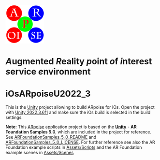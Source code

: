 ![ARpoise Logo](/Assets/Images/arpoise_logo_rgb-128.png)
# *A*ugmented *R*eality *p*oint *o*f *i*nterest *s*ervice *e*nvironment
# iOsARpoiseU2022_3
This is the [Unity](https://unity3d.com) project allowing to build ARpoise for iOs. Open the project with [Unity 2022.3.6f1](https://unity.com/download) and make sure the iOs build is selected in the build settings.

**Note:** This [ARpoise](https://arpoise.com/) application project is based on the **[Unity](https://unity3d.com)** - **AR Foundation Samples 5.0**, which are included in the project for reference. 
See [ARFoundationSamples_5_0_README](ARFoundationSamples_5_0_README.md) and [ARFoundationSamples_5_0_LICENSE](ARFoundationSamples_5_0_LICENSE.md).
For further reference see also the AR Foundation example scripts in [Assets/Scripts](Assets/Scripts/) and the AR Foundation example scenes in [Assets/Scenes](Assets/Scenes/)
